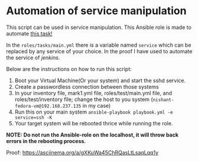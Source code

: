 # Automation of service manipulation

This script can be used in service manipulation.
This Ansible role is made to automate [this task!](https://fedoraproject.org/wiki/QA:Testcase_base_service_manipulation)

In the `roles/tasks/main.yml` there is a variable named `service` which can be replaced by any service of your choice. In the proof I have used to automate the service of *_jenkins_*.

Below are the instructions on how to run this script:
1. Boot your Virtual Machine(Or your system) and start the sshd service.
2. Create a passwordless connection between those systems
3. In your inventory file, mark1.yml file, roles/test/main.yml file, and roles/test/inventory file; change the host to you system (`nishant-fedora-vm@192.168.237.135` in my case)
4. Run this on your main system `ansible-playbook playbook.yml -e service=ssh -K`
5. Your target system will be rebooted thrice while running the role.

**NOTE: Do not run the Ansible-role on the localhost, it will throw back errors in the rebooting process.**

Proof: https://asciinema.org/a/gXKuWa45ChRQasLtLsaqLqq1y

